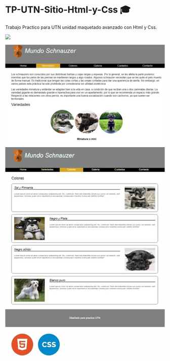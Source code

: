 # TP-UTN-Sitio-Html-y-Css 🎓
Trabajo Practico para UTN unidad maquetado avanzado con Html y Css.

![](img/MundoSchnauzer.gif)

![](img/Schanuzer1.jpg)

![](img/schnauzer2.jpg)

![](img/htmlcss.jpg)
